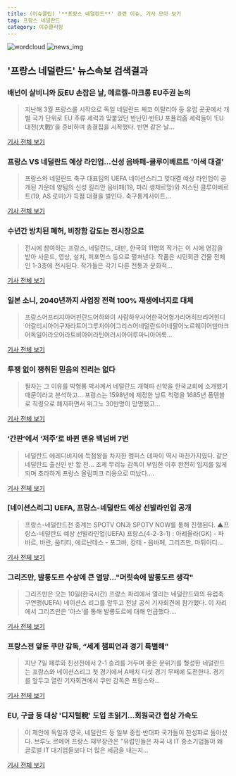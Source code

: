 ```yaml
---
title: (이슈클립) '**프랑스 네덜란드**' 관련 이슈, 기사 모아 보기
tag: 프랑스 네덜란드
category: 이슈클리핑
---
```

![wordcloud](https://s3.ap-northeast-2.amazonaws.com/lyrics101-wordcloud/2018-09-10-1536524621.png)
![news_img](https://user-images.githubusercontent.com/42597476/44507050-1206f400-a6e4-11e8-8d98-7ffbfebb353f.png)
## **'**프랑스 네덜란드**'** 뉴스속보 검색결과
### 배넌이 살비니와 反EU 손잡은 날, 메르켈-마크롱 EU주권 논의

>지난해 3월 프랑스를 시작으로 독일 네덜란드 체코 이탈리아 등 유럽 곳곳에서 개별 국가 단위로 EU 주류 세력과 맞붙었던 반난민·반EU 포퓰리즘 세력들이 ‘EU 대전(大戰)’을 준비하며 총결집을 시작했다. 반면 같은 날...

<a href="http://news.donga.com/3/all/20180909/91905628/1" target="_blank">기사 전체 보기</a>

### 프랑스 VS 네덜란드 예상 라인업...신성 음바페-클루이베르트 ‘이색 대결’

>프랑스와 네덜란드 축구 대표팀의 UEFA 네이션스리그 맞대결 예상 라인업이 공개된 가운데 양팀의 신성 킬리안 음바페(19, 파리 생제르망)와 저스틴 클루이베르트(19, AS 로마)가 득점 대결을 벌인다. 축구통계사이트...

<a href="http://www.kookje.co.kr/news2011/asp/newsbody.asp?code=0600&key=20180910.99099003543" target="_blank">기사 전체 보기</a>

### 수년간 방치된 폐허, 비장함 감도는 전시장으로

>전시에 참여하는 프랑스, 네덜란드, 대만, 한국의 11명의 작가는 이 시에 영감을 받아 사운드, 영상, 설치, 퍼포먼스 등으로 펼쳐낸다. 작품은 시민회관 건물 전체인 1-3층에 전시된다. 작가들은 각기 다른 전통과 문화적...

<a href="http://www.kjdaily.com/read.php3?aid=1536485660447805006" target="_blank">기사 전체 보기</a>

### 일본 소니, 2040년까지 사업장 전력 100% 재생에너지로 대체

>프랑스어프리지아어핀란드어하와이 사람하우사어한국어헝가리어히브리어힌디어갈리시아어구자라트어그루지야어그리스어네덜란드어네팔어노르웨이어덴마크어독일어라오어라트비아어라틴어러시아어루마니아어룩...

<a href="http://www.asiatoday.co.kr/view.php?key=20180909010004909" target="_blank">기사 전체 보기</a>

### 투쟁 없이 쟁취된 믿음의 진리는 없다

>필자는 그 이유를 박형룡 박사께서 네덜란드 개혁파 신학을 한국교회에 소개했기 때문이라고 분석하고... 프랑스는 1598년에 제정한 낭트 칙령을 1685년 퐁텐블로 칙령으로 폐지하면서 위그노 30만명이 망명했고...

<a href="http://www.christiantoday.co.kr/news/315852" target="_blank">기사 전체 보기</a>

### ‘간판’에서 ‘저주’로 바뀐 맨유 백넘버 7번

>네덜란드 에레디비지에 득점왕을 차지한 멤피스 데파이 역시 마찬가지였다. 같은 네덜란드 출신인 반 할 전... 조제 무리뉴 감독이 부임한 이후 완전히 입지를 잃게 되며 초라하게 프랑스 올림피크 리옹으로 떠났다....

<a href="http://news.kmib.co.kr/article/view.asp?arcid=0012669601&code=61161311&cp=nv" target="_blank">기사 전체 보기</a>

### [네이션스리그] UEFA, 프랑스-네덜란드 예상 선발라인업 공개

>프랑스-네덜란드전 중계는 SPOTV ON과 SPOTV NOW를 통해 진행된다. ▲프랑스-네덜란드 예상 선발라인업(UEFA) 프랑스(4-2-3-1) : 아레올라(GK) - 파바르, 바란, 움티티, 에르난데스 - 포그바, 캉테 - 음바페, 그리즈만, 마튀이디...

<a href="http://sports.hankooki.com/lpage/soccer/201809/sp2018090916071393750.htm" target="_blank">기사 전체 보기</a>

### 그리즈만, 발롱도르 수상에 큰 열망..."머릿속에 발롱도르 생각"

>그리즈만은 오는 10일(한국시간) 프랑스 파리에서 열리는 네덜란드와의 유럽축구연맹(UEFA) 네이션스 리그를 앞두고 전날 공식 기자회견에 참가했다. 이 자리에서 그리즈만은 '아스'를 통해 발롱도르에 대해 언급했다....

<a href="http://www.interfootball.co.kr/news/articleView.html?idxno=239357" target="_blank">기사 전체 보기</a>

### 프랑스전 앞둔 쿠만 감독, “세계 챔피언과 경기 특별해”

>지난 7일 페루와 친선전에서 2-1 승리를 거두며 좋은 분위기를 형성한 네덜란드는 프랑스와 네이션스리그 첫 경기에서 A매치 다섯 경기 무패에 도전한다. 경기를 앞두고 열린 기자회견에서 쿠만 감독은 프랑스와...

<a href="http://www.besteleven.com/National/news_world_01_view.asp?iBoard=12&iIDX=113136" target="_blank">기사 전체 보기</a>

### EU, 구글 등 대상 '디지털稅' 도입 초읽기…회원국간 협상 가속도

>이 제안에 독일과 영국, 네덜란드 등 일부 중립·반대파 국가들이 찬성파로 돌아섰다. 브루노 르메어 프랑스 재무장관은 "유럽인들은 자국 내 IT 중소기업들이 왜 글로벌 IT 대기업들보다 더 많은 세금을 내는지...

<a href="http://news.mt.co.kr/mtview.php?no=2018090910174629223" target="_blank">기사 전체 보기</a>


